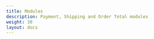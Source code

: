 ```yaml
---
title: Modules 
description: Payment, Shipping and Order Total modules
weight: 30 
layout: docs
---
```


